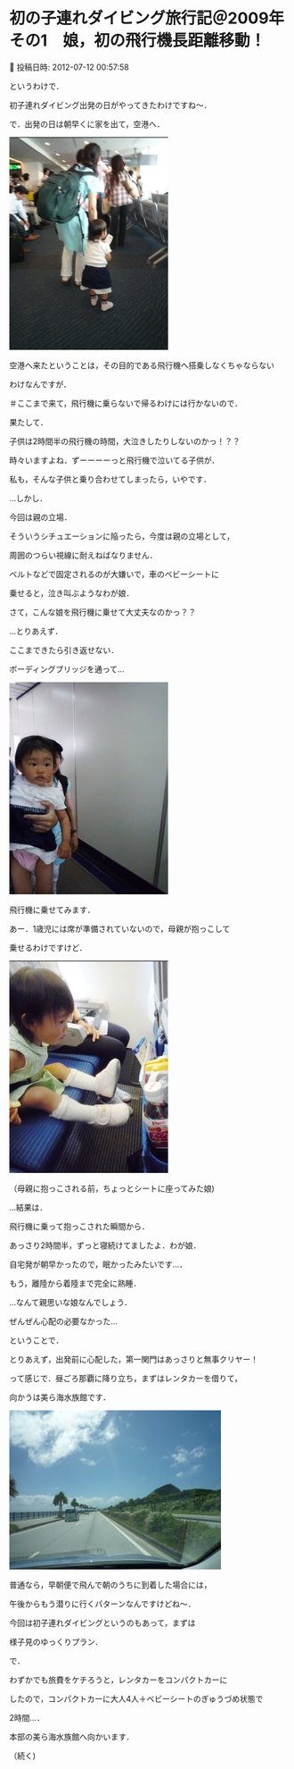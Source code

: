 # 初の子連れダイビング旅行記＠2009年　その1　娘，初の飛行機長距離移動！

📅 投稿日時: 2012-07-12 00:57:58

というわけで．





初子連れダイビング出発の日がやってきたわけですね～．


で．出発の日は朝早くに家を出て，空港へ．




![7db6beadce498a3601487f05cd3f345f.jpg](images/7db6beadce498a3601487f05cd3f345f.jpg)







空港へ来たということは，その目的である飛行機へ搭乗しなくちゃならない


わけなんですが．


＃ここまで来て，飛行機に乗らないで帰るわけには行かないので．





果たして．


子供は2時間半の飛行機の時間，大泣きしたりしないのかっ！？？





時々いますよね．ずーーーーっと飛行機で泣いてる子供が．


私も，そんな子供と乗り合わせてしまったら，いやです．


…しかし．


今回は親の立場．


そういうシチュエーションに陥ったら，今度は親の立場として，


周囲のつらい視線に耐えねばなりません．


ベルトなどで固定されるのが大嫌いで，車のベビーシートに


乗せると，泣き叫ぶようなわが娘．


さて，こんな娘を飛行機に乗せて大丈夫なのかっ？？





…とりあえず．


ここまできたら引き返せない．


ボーディングブリッジを通って…




![101ca1ba92d8587955c8e192cd480e4d.jpg](images/101ca1ba92d8587955c8e192cd480e4d.jpg)




飛行機に乗せてみます．





あー．1歳児には席が準備されていないので，母親が抱っこして


乗せるわけですけど．




![20b219144c224ffcfc7b37da819af08e.jpg](images/20b219144c224ffcfc7b37da819af08e.jpg)




（母親に抱っこされる前，ちょっとシートに座ってみた娘)





…結果は．


飛行機に乗って抱っこされた瞬間から．


あっさり2時間半，ずっと寝続けてましたよ．わが娘．


自宅発が朝早かったので，眠かったみたいです…．


もう，離陸から着陸まで完全に熟睡．


…なんて親思いな娘なんでしょう．


ぜんぜん心配の必要なかった…





ということで．


とりあえず，出発前に心配した，第一関門はあっさりと無事クリヤー！





って感じで．昼ごろ那覇に降り立ち，まずはレンタカーを借りて，


向かうは美ら海水族館です．




![fe0b3e8f5a0c82c015d0bb6f05f92656.jpg](images/fe0b3e8f5a0c82c015d0bb6f05f92656.jpg)







普通なら，早朝便で飛んで朝のうちに到着した場合には，


午後からもう潜りに行くパターンなんですけどね～．


今回は初子連れダイビングというのもあって，まずは


様子見のゆっくりプラン．





で．


わずかでも旅費をケチろうと，レンタカーをコンパクトカーに


したので，コンパクトカーに大人4人＋ベビーシートのぎゅうづめ状態で


2時間…．


本部の美ら海水族館へ向かいます．





（続く)
